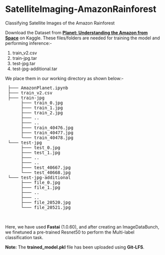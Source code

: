 # SatelliteImaging-AmazonRainforest
 Classifying Satellite Images of the Amazon Rainforest

Download the Dataset from [**Planet: Understanding the Amazon from Space**](https://www.kaggle.com/c/planet-understanding-the-amazon-from-space/data) on Kaggle. These files/folders are needed for training the model and performing inference:-
1. train_v2.csv
2. train-jpg.tar
3. test-jpg.tar
4. test-jpg-additional.tar

We place them in our working directory as shown below:- 
 <pre>
 ├─── AmazonPlanet.ipynb
 ├─── train_v2.csv
 ├─── train-jpg
      ├─── train_0.jpg
      ├─── train_1.jpg
      ├─── train_2.jpg
      ├─── ..
      ├─── ..
      ├─── train_40476.jpg
      ├─── train_40477.jpg
      └─── train_40478.jpg
 └─── test-jpg
      ├─── test_0.jpg
      ├─── test_1.jpg
      ├─── ..
      ├─── ..
      ├─── test_40667.jpg
      └─── test_40668.jpg
 └─── test-jpg-additional
      ├─── file_0.jpg
      ├─── file_1.jpg
      ├─── ..
      ├─── ..
      ├─── file_20520.jpg
      └─── file_20521.jpg

     
</pre>

Here, we have used **Fastai** (1.0.60), and after creating an ImageDataBunch, we finetuned a pre-trained Resnet50 to perform the Multi-label classification task.

**Note:** The **trained_model.pkl** file has been uploaded using **Git-LFS**.
